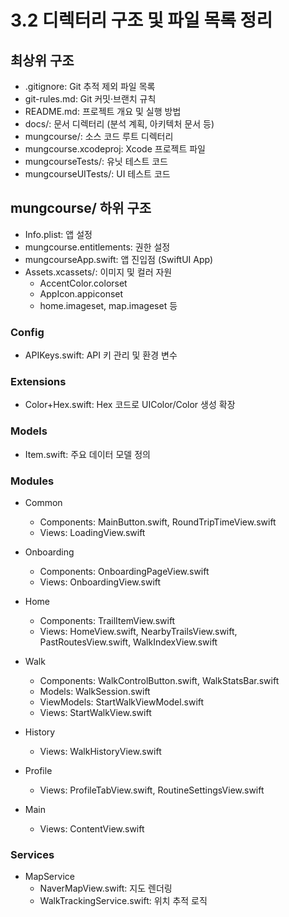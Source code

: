 # 3.2 디렉터리 구조 및 파일 목록 정리

## 최상위 구조
- .gitignore: Git 추적 제외 파일 목록  
- git-rules.md: Git 커밋·브랜치 규칙  
- README.md: 프로젝트 개요 및 실행 방법  
- docs/: 문서 디렉터리 (분석 계획, 아키텍처 문서 등)  
- mungcourse/: 소스 코드 루트 디렉터리  
- mungcourse.xcodeproj: Xcode 프로젝트 파일  
- mungcourseTests/: 유닛 테스트 코드  
- mungcourseUITests/: UI 테스트 코드  

## mungcourse/ 하위 구조
- Info.plist: 앱 설정  
- mungcourse.entitlements: 권한 설정  
- mungcourseApp.swift: 앱 진입점 (SwiftUI App)  
- Assets.xcassets/: 이미지 및 컬러 자원  
  - AccentColor.colorset  
  - AppIcon.appiconset  
  - home.imageset, map.imageset 등

### Config
- APIKeys.swift: API 키 관리 및 환경 변수

### Extensions
- Color+Hex.swift: Hex 코드로 UIColor/Color 생성 확장

### Models
- Item.swift: 주요 데이터 모델 정의

### Modules
- Common  
  - Components: MainButton.swift, RoundTripTimeView.swift  
  - Views: LoadingView.swift  

- Onboarding  
  - Components: OnboardingPageView.swift  
  - Views: OnboardingView.swift  

- Home  
  - Components: TrailItemView.swift  
  - Views: HomeView.swift, NearbyTrailsView.swift, PastRoutesView.swift, WalkIndexView.swift  

- Walk  
  - Components: WalkControlButton.swift, WalkStatsBar.swift  
  - Models: WalkSession.swift  
  - ViewModels: StartWalkViewModel.swift  
  - Views: StartWalkView.swift  

- History  
  - Views: WalkHistoryView.swift  

- Profile  
  - Views: ProfileTabView.swift, RoutineSettingsView.swift  

- Main  
  - Views: ContentView.swift

### Services
- MapService  
  - NaverMapView.swift: 지도 렌더링  
  - WalkTrackingService.swift: 위치 추적 로직
